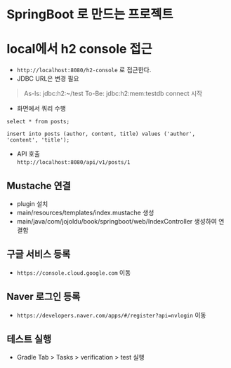 # SpringBoot 로 만드는 프로젝트

# local에서 h2 console 접근
- `http://localhost:8080/h2-console` 로 접근한다.
- JDBC URL은 변경 필요
 > As-Is: jdbc:h2:~/test
 > To-Be: jdbc:h2:mem:testdb
 > connect 시작

- 화면에서 쿼리 수행
```
select * from posts;

insert into posts (author, content, title) values ('author', 'content', 'title');
```
- API 호출   
`http://localhost:8080/api/v1/posts/1`
  

## Mustache 연결
- plugin 설치
- main/resources/templates/index.mustache 생성
- main/java/com/jojoldu/book/springboot/web/IndexController 생성하여 연결함


## 구글 서비스 등록
- `https://console.cloud.google.com` 이동

## Naver 로그인 등록
- `https://developers.naver.com/apps/#/register?api=nvlogin` 이동

## 테스트 실행
- Gradle Tab > Tasks > verification > test 실행